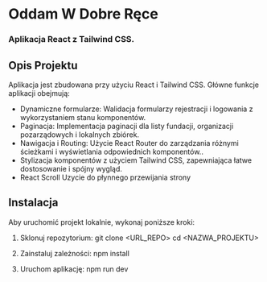 # Oddam W Dobre Ręce

### Aplikacja React z Tailwind CSS.

## Opis Projektu

Aplikacja jest zbudowana przy użyciu React i Tailwind CSS.
Główne funkcje aplikacji obejmują:

- Dynamiczne formularze: Walidacja formularzy rejestracji i logowania z wykorzystaniem stanu komponentów.
- Paginacja: Implementacja paginacji dla listy fundacji, organizacji pozarządowych i lokalnych zbiórek.
- Nawigacja i Routing: Użycie React Router do zarządzania różnymi ścieżkami i wyświetlania odpowiednich komponentów..
- Stylizacja komponentów z użyciem Tailwind CSS, zapewniająca łatwe dostosowanie i spójny wygląd.
- React Scroll Uzycie do płynnego przewijania strony

## Instalacja

Aby uruchomić projekt lokalnie, wykonaj poniższe kroki:

1. Sklonuj repozytorium:
   git clone <URL_REPO>
   cd <NAZWA_PROJEKTU>

2. Zainstaluj zależności:
   npm install

3. Uruchom aplikację:
   npm run dev
